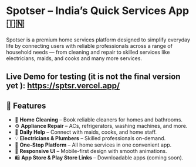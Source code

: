 # Spotser – India’s Quick Services App 🇮🇳

Spotser is a premium home services platform designed to simplify everyday life by connecting users with reliable professionals across a range of household needs — from cleaning and repair to skilled services like electricians, maids, and cooks and many more services.

Live Demo for testing (it is not the final version yet ): https://sptsr.vercel.app/ 
---

## 🚀 Features

- 🧼 **Home Cleaning** – Book reliable cleaners for homes and bathrooms.
- ⚙️ **Appliance Repair** – ACs, refrigerators, washing machines, and more.
- 🧹 **Daily Help** – Connect with maids, cooks, and home staff.
- 💡 **Electricians & Plumbers** – Skilled professionals on-demand.
- 🛒 **One-Stop Platform** – All home services in one convenient app.
- 📱 **Responsive UI** – Mobile-first design with smooth animations.
- 🛍️ **App Store & Play Store Links** – Downloadable apps (coming soon).
